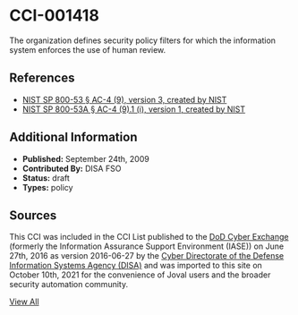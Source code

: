 # CCI-001418

The organization defines security policy filters for which the information system enforces the use of human review.

## References ##

* [NIST SP 800-53 § AC-4 (9), version 3, created by NIST](http://csrc.nist.gov/publications/PubsSPs.html)
* [NIST SP 800-53A § AC-4 (9).1 (i), version 1, created by NIST](http://csrc.nist.gov/publications/PubsSPs.html)


## Additional Information ##

* **Published:** September 24th, 2009
* **Contributed By:** DISA FSO
* **Status:** draft
* **Types:** policy

## Sources ##

This CCI was included in the CCI List published to the [DoD Cyber Exchange](https://public.cyber.mil/stigs/cci/)
(formerly the Information Assurance Support Environment (IASE)) on June 27th, 2016 as version
2016-06-27 by the [Cyber Directorate of the Defense Information Systems Agency (DISA)](https://public.cyber.mil/about-cyber/)
and was imported to this site on October 10th, 2021 for the convenience of Joval users and the broader
security automation community.

[View All](../README.md)
